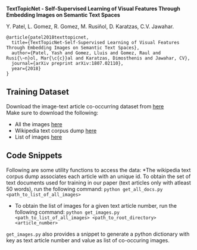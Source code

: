 **TextTopicNet - Self-Supervised Learning of Visual Features Through Embedding Images on Semantic Text Spaces**

Y. Patel, L. Gomez, R. Gomez, M. Rusiñol, D. Karatzas, C.V. Jawahar.
```
@article{patel2018texttopicnet,
  title={TextTopicNet-Self-Supervised Learning of Visual Features Through Embedding Images on Semantic Text Spaces},
  author={Patel, Yash and Gomez, Lluis and Gomez, Raul and Rusi{\~n}ol, Mar{\c{c}}al and Karatzas, Dimosthenis and Jawahar, CV},
  journal={arXiv preprint arXiv:1807.02110},
  year={2018}
}
```
## Training Dataset

Download the image-text article co-occurring dataset from [here](http://datasets.cvc.uab.es/rrc/wikipedia_data/)
<br /> 
Make sure to download the following:
* All the images [here](http://datasets.cvc.uab.es/rrc/wikipedia_data/images/)
* Wikipedia text corpus dump [here](http://datasets.cvc.uab.es/rrc/wikipedia_data/text_dump/)
* List of images [here](http://datasets.cvc.uab.es/rrc/wikipedia_data/list_of_images.json) 

## Code Snippets
Following are some utility functions to access the data:
*The wikipedia text corpus dump associates each article with an unique id. To obtain the set of text documents used for training in our paper (text articles only with atleast 50 words), run the following command:
``python get_all_docs.py <path_to_list_of_all_images>``
* To obtain the list of images for a given text article number, run the following command:
``python get_images.py <path_to_list_of_all_images> <path_to_root_directory> <article_number>``

``get_images.py`` also provides a snippet to generate a python dictionary with key as text article number and value as list of co-occuring images.
